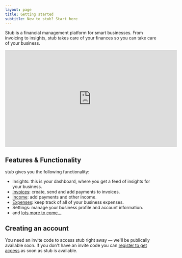 ```yaml
---
layout: page
title: Getting started
subtitle: New to stub? Start here
---
```


<p class="intro">Stub is a financial management platform for smart businesses. From invoicing to insights, stub takes care of your finances so you can take care of your business.</p>

<div class="video">
    <iframe width="560" height="315" src="https://www.youtube.com/embed/bUBMDWy0-S8" frameborder="0" allow="accelerometer; autoplay; encrypted-media; gyroscope; picture-in-picture" allowfullscreen></iframe>
</div>

## Features & Functionality 

stub gives you the following functionality:

- Insights: this is your dashboard, where you get a feed of insights for your business.
- [Invoices](/invoices): create, send and add payments to invoices.
- [Income](/income-and-expenses): add payments and other income.
- [Expenses](/income-and-expenses): keep track of all of your business expenses.
- Settings: manage your business profile and account information.
- and [lots more to come...](https://beta.stub.africa/building-stub)

## Creating an account

You need an invite code to access stub right away — we'll be publically available soon. If you don't have an invite code you can [register to get access](https://stub.africa) as soon as stub is available.
